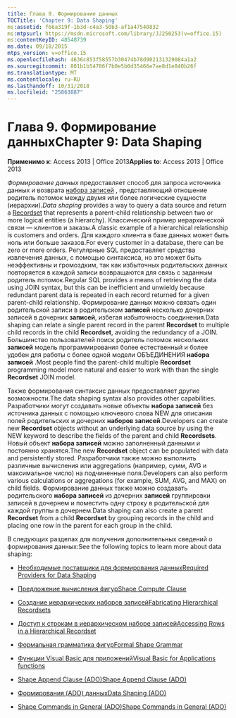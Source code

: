 ```yaml
---
title: Глава 9. Формирование данных
TOCTitle: 'Chapter 9: Data Shaping'
ms:assetid: f66a319f-1b3d-c4a3-50b3-af1a47540832
ms:mtpsurl: https://msdn.microsoft.com/library/JJ250253(v=office.15)
ms:contentKeyID: 48548739
ms.date: 09/18/2015
mtps_version: v=office.15
ms.openlocfilehash: 4636c853f58557b30474b78d902131329084a1a2
ms.sourcegitcommit: 801b1b54786f7b0e5b0d35466e7ae8d1e840b26f
ms.translationtype: MT
ms.contentlocale: ru-RU
ms.lasthandoff: 10/31/2018
ms.locfileid: "25863887"
---
```

# <a name="chapter-9-data-shaping"></a><span data-ttu-id="edbe8-102">Глава 9. Формирование данных</span><span class="sxs-lookup"><span data-stu-id="edbe8-102">Chapter 9: Data Shaping</span></span>


<span data-ttu-id="edbe8-103">**Применимо к**: Access 2013 | Office 2013</span><span class="sxs-lookup"><span data-stu-id="edbe8-103">**Applies to**: Access 2013 | Office 2013</span></span>

<span data-ttu-id="edbe8-104">*Формирование данных* предоставляет способ для запроса источника данных и возврата [набора записей](recordset-object-ado.md) , представляющий отношение родитель потомок между двумя или более логические сущности (иерархии).</span><span class="sxs-lookup"><span data-stu-id="edbe8-104">*Data shaping* provides a way to query a data source and return a [Recordset](recordset-object-ado.md) that represents a parent-child relationship between two or more logical entities (a hierarchy).</span></span> <span data-ttu-id="edbe8-105">Классический пример иерархической связи — клиентов и заказы.</span><span class="sxs-lookup"><span data-stu-id="edbe8-105">A classic example of a hierarchical relationship is customers and orders.</span></span> <span data-ttu-id="edbe8-106">Для каждого клиента в базе данных может быть ноль или больше заказов.</span><span class="sxs-lookup"><span data-stu-id="edbe8-106">For every customer in a database, there can be zero or more orders.</span></span> <span data-ttu-id="edbe8-107">Регулярные SQL предоставляет средства извлечения данных, с помощью синтаксиса, но это может быть неэффективны и громоздким, так как избыточных родительских данных повторяется в каждой записи возвращаются для связь с заданным родитель потомок.</span><span class="sxs-lookup"><span data-stu-id="edbe8-107">Regular SQL provides a means of retrieving the data using JOIN syntax, but this can be inefficient and unwieldy because redundant parent data is repeated in each record returned for a given parent-child relationship.</span></span> <span data-ttu-id="edbe8-108">Формирование данных можно связать один родительской записи в родительском **записей** несколько дочерних записей в дочерних **записей**, избегая избыточность соединения.</span><span class="sxs-lookup"><span data-stu-id="edbe8-108">Data shaping can relate a single parent record in the parent **Recordset** to multiple child records in the child **Recordset**, avoiding the redundancy of a JOIN.</span></span> <span data-ttu-id="edbe8-109">Большинство пользователей поиск родитель потомок нескольких **записей** модель программирования более естественный и более удобен для работы с более одной модели ОБЪЕДИНЕНИЯ **набора записей** .</span><span class="sxs-lookup"><span data-stu-id="edbe8-109">Most people find the parent-child multiple **Recordset** programming model more natural and easier to work with than the single **Recordset** JOIN model.</span></span>

<span data-ttu-id="edbe8-110">Также формирования синтаксис данных предоставляет другие возможности.</span><span class="sxs-lookup"><span data-stu-id="edbe8-110">The data shaping syntax also provides other capabilities.</span></span> <span data-ttu-id="edbe8-111">Разработчики могут создавать новые объекты **набора записей** без источника данных с помощью ключевого слова NEW для описания полей родительских и дочерних **наборов записей**.</span><span class="sxs-lookup"><span data-stu-id="edbe8-111">Developers can create new **Recordset** objects without an underlying data source by using the NEW keyword to describe the fields of the parent and child **Recordsets**.</span></span> <span data-ttu-id="edbe8-112">Новый объект **набора записей** можно заполненный данными и постоянно хранятся.</span><span class="sxs-lookup"><span data-stu-id="edbe8-112">The new **Recordset** object can be populated with data and persistently stored.</span></span> <span data-ttu-id="edbe8-113">Разработчики также можно выполнить различные вычисления или aggregations (например, сумм, AVG и максимальное число) на подчиненные поля.</span><span class="sxs-lookup"><span data-stu-id="edbe8-113">Developers can also perform various calculations or aggregations (for example, SUM, AVG, and MAX) on child fields.</span></span> <span data-ttu-id="edbe8-114">Формирование данных также можно создавать родительского **набора записей** из дочерних **записей** группировки записей в дочернем и поместить одну строку в родительской для каждой группы в дочернем.</span><span class="sxs-lookup"><span data-stu-id="edbe8-114">Data shaping can also create a parent **Recordset** from a child **Recordset** by grouping records in the child and placing one row in the parent for each group in the child.</span></span>

<span data-ttu-id="edbe8-115">В следующих разделах для получения дополнительных сведений о формирования данных:</span><span class="sxs-lookup"><span data-stu-id="edbe8-115">See the following topics to learn more about data shaping:</span></span>

- [<span data-ttu-id="edbe8-116">Необходимые поставщики для формирования данных</span><span class="sxs-lookup"><span data-stu-id="edbe8-116">Required Providers for Data Shaping</span></span>](required-providers-for-data-shaping.md)

- [<span data-ttu-id="edbe8-117">Предложение вычисления фигур</span><span class="sxs-lookup"><span data-stu-id="edbe8-117">Shape Compute Clause</span></span>](shape-compute-clause.md)

- [<span data-ttu-id="edbe8-118">Создание иерархических наборов записей</span><span class="sxs-lookup"><span data-stu-id="edbe8-118">Fabricating Hierarchical Recordsets</span></span>](fabricating-hierarchical-recordsets.md)

- [<span data-ttu-id="edbe8-119">Доступ к строкам в иерархическом наборе записей</span><span class="sxs-lookup"><span data-stu-id="edbe8-119">Accessing Rows in a Hierarchical Recordset</span></span>](accessing-rows-in-a-hierarchical-recordset.md)

- [<span data-ttu-id="edbe8-120">Формальная грамматика фигур</span><span class="sxs-lookup"><span data-stu-id="edbe8-120">Formal Shape Grammar</span></span>](formal-shape-grammar.md)

- [<span data-ttu-id="edbe8-121">Функции Visual Basic для приложений</span><span class="sxs-lookup"><span data-stu-id="edbe8-121">Visual Basic for Applications functions</span></span>](visual-basic-for-applications-functions.md)

- [<span data-ttu-id="edbe8-122">Shape Append Clause (ADO)</span><span class="sxs-lookup"><span data-stu-id="edbe8-122">Shape Append Clause (ADO)</span></span>](shape-append-clause.md)

- [<span data-ttu-id="edbe8-123">Формирования (ADO) данных</span><span class="sxs-lookup"><span data-stu-id="edbe8-123">Data Shaping (ADO)</span></span>](data-shaping.md)

- [<span data-ttu-id="edbe8-124">Shape Commands in General (ADO)</span><span class="sxs-lookup"><span data-stu-id="edbe8-124">Shape Commands in General (ADO)</span></span>](shape-commands-in-general.md)

